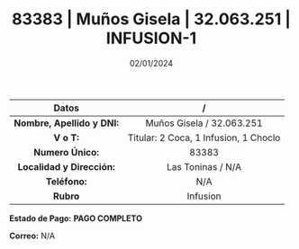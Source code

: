 ﻿---
title: 83383 | Muños Gisela | 32.063.251 | INFUSION-1
date: 02/01/2024
draft: false
tags: ['toninas', 'titular', 'infusion']
---

|          **Datos**          |  /  |
|:---------------------------:|:---:|
| **Nombre, Apellido y DNI:** | Muños Gisela / 32.063.251 |
|          **V o T:**         | Titular: 2 Coca, 1 Infusion, 1 Choclo |
|      **Numero Único:**      | 83383 |
|  **Localidad y Dirección:** | Las Toninas / N/A |
|        **Teléfono:**        | N/A |
|          **Rubro**          | Infusion |

**Estado de Pago:** **PAGO COMPLETO**

**Correo:** N/A
